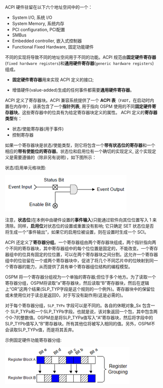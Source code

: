 
ACPI 硬件驻留在以下六个地址空间中的一个：

* System I/O, 系统 I/O
* System Memory, 系统内存
* PCI configuration, PCI配置
* SMBus
* Embedded controller, 嵌入式控制器
* Functional Fixed Hardware, 固定功能硬件

不同的实现将导致不同的地址空间用于不同的功能。ACPI 规范由**固定硬件寄存器**(`fixed hardware registers`)和**通用硬件寄存器**(`generic hardware registers`)组成。

* **固定硬件寄存器**用来实现 ACPI 定义的接口;

* 增值硬件(value-added)生成的任何事件都需要**通用硬件寄存器**。

ACPI 定义了寄存器块。ACPI 兼容系统提供了一个 **ACPI 表**（`FADT`，在启动时内置在内存中），该表包含了一个**指针列表**, 用于指向 OSPM 使用的不同**固定硬件寄存器块**。这些寄存器中的位具有为给定寄存器块定义的属性。 ACPI 定义的**寄存器类型**有：

* 状态/使能寄存器(用于事件)
* 控制寄存器

如果一个寄存器块是状态/使能类型，则它将包含一个**带有状态位的寄存器**和一个相应的**带有使能位的寄存器**。状态位和启用位有一个确切的实现定义, 这个实现定义是需要遵循的（除非另有说明），如下图所示：

状态/启用单元格块图:

![2023-05-10-09-24-56.png](./images/2023-05-10-09-24-56.png)

注意，**状态位**(在本例中由硬件设置的**事件输入**)只能通过软件向其位位置写入 1 来清除。同样，**启用位**对状态位的设置或重置没有影响; 它只确定 SET 状态位是否将生成一个“事件输出”，如果它的启用位被设置，则在设置时生成一个 SCI。

ACPI 还定义了**寄存器分组**。一个寄存器组由两个寄存器块组成，两个指针指向两个不同的寄存器块，其中寄存器组中的每个位位置是固定的，不能改变。一个寄存器组中的位具有固定的位位置，可以在两个寄存器块之间分割。这允许一个寄存器组中的位驻留在一个或两个寄存器块中，促进了将几个不同芯片中的位映射到同一个寄存器的能力，从而提供了具有单个寄存器组位结构的编程模型。

OSPM 将一个寄存器分组视为一个单独的寄存器;但位于多个地方。为了读取一个寄存器分组，OSPM将读取“a”寄存器块，然后读取“B”寄存器块，然后在逻辑上“OR”这两个结果(SLP_TYP字段是这个规则的一个例外)。寄存器块中的保留位或未使用位对于读总是返回0，对于写没有副作用(这是必需的)。

对于每个寄存器分组，`SLP_TYPx` 字段可以是不同的。各自的休眠对象\_Sx 包含一个 SLP_TYPa和一个SLP_TYPb字段。也就是说，该对象返回一个包，其中包含两个0-7的整数值。OSPM总是将SLP_TYPa值写入“A”寄存器块，然后将字段中的SLP_TYPb值写入“B”寄存器块。所有其他位将被写入相同的值。另外，OSPM不会读取SLP_TYPx值，而是将其丢弃。

示例固定硬件功能寄存器分组:

![2023-05-10-21-06-37.png](./images/2023-05-10-21-06-37.png)







